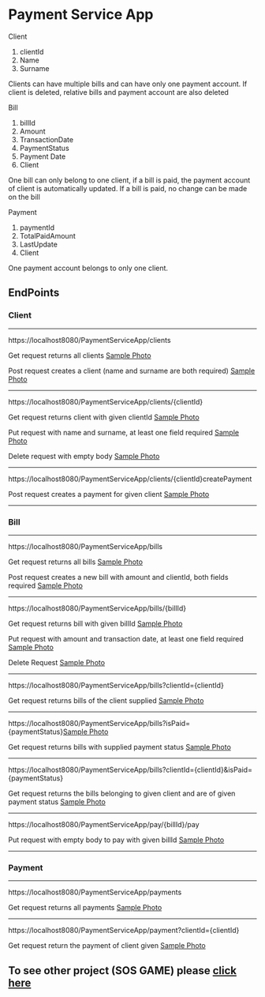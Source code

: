 # Payment Service App

Client
  
  1. clientId
  2. Name
  3. Surname
  
Clients can have multiple bills and can have only one payment account. If client is deleted, relative bills and payment account are also deleted
  
Bill

  1. billId
  2. Amount
  3. TransactionDate
  4. PaymentStatus
  5. Payment Date
  6. Client
  
One bill can only belong to one client, if a bill is paid, the payment account of client is automatically updated. If a bill is paid, no change can be made on the    bill
  
Payment

  1. paymentId
  2. TotalPaidAmount
  3. LastUpdate
  4. Client
  
One payment account belongs to only one client. 


## EndPoints

### Client

---      
https://localhost8080/PaymentServiceApp/clients

Get request returns all clients
[Sample Photo](https://github.com/Abdullah-Sahin/PaymentServiceBackEnd/blob/main/Photos/GetAllClients.png)

Post request creates a client (name and surname are both required)
[Sample Photo](https://github.com/Abdullah-Sahin/PaymentServiceBackEnd/blob/main/Photos/PostClient.png)

---
https://localhost8080/PaymentServiceApp/clients/{clientId}

Get request returns client with given clientId
[Sample Photo](https://github.com/Abdullah-Sahin/PaymentServiceBackEnd/blob/main/Photos/GetClientById.png)

Put request with name and surname, at least one field required
[Sample Photo](https://github.com/Abdullah-Sahin/PaymentServiceBackEnd/blob/main/Photos/UpdateClient.png)

Delete request with empty body
[Sample Photo](https://github.com/Abdullah-Sahin/PaymentServiceBackEnd/blob/main/Photos/DeleteClient.png)

---
https://localhost8080/PaymentServiceApp/clients/{clientId}createPayment

Post request creates a payment for given client
[Sample Photo](https://github.com/Abdullah-Sahin/PaymentServiceBackEnd/blob/main/Photos/PostPaymentForClient.png)

---

### Bill

---
https://localhost8080/PaymentServiceApp/bills

Get request returns all bills
[Sample Photo](https://github.com/Abdullah-Sahin/PaymentServiceBackEnd/blob/main/Photos/GetAllBills.png)

Post request creates a new bill with amount and clientId, both fields required
[Sample Photo](https://github.com/Abdullah-Sahin/PaymentServiceBackEnd/blob/main/Photos/PostBill.png)

---
https://localhost8080/PaymentServiceApp/bills/{billId}

Get request returns bill with given billId
[Sample Photo](https://github.com/Abdullah-Sahin/PaymentServiceBackEnd/blob/main/Photos/GetBillById.png)

Put request with amount and transaction date, at least one field required
[Sample Photo](https://github.com/Abdullah-Sahin/PaymentServiceBackEnd/blob/main/Photos/UpdateBill.png)

Delete Request
[Sample Photo](https://github.com/Abdullah-Sahin/PaymentServiceBackEnd/blob/main/Photos/DeleteBill.png)

---
https://localhost8080/PaymentServiceApp/bills?clientId={clientId}

Get request returns bills of the client supplied
[Sample Photo](https://github.com/Abdullah-Sahin/PaymentServiceBackEnd/blob/main/Photos/GetBillsByClient.png)

---
https://localhost8080/PaymentServiceApp/bills?isPaid={paymentStatus}[Sample Photo]()

Get request returns bills with supplied payment status
[Sample Photo](https://github.com/Abdullah-Sahin/PaymentServiceBackEnd/blob/main/Photos/GetBillsByPaid.png)

---
https://localhost8080/PaymentServiceApp/bills?clientId={clientId}&isPaid={paymentStatus}

Get request returns the bills belonging to given client and are of given payment status
[Sample Photo](https://github.com/Abdullah-Sahin/PaymentServiceBackEnd/blob/main/Photos/GetBillsByClient%26Paid.png)

---
https://localhost8080/PaymentServiceApp/pay/{billId}/pay

Put request with empty body to pay with given billId
[Sample Photo](https://github.com/Abdullah-Sahin/PaymentServiceBackEnd/blob/main/Photos/PayBill.png)

---

### Payment

---
https://localhost8080/PaymentServiceApp/payments

Get request returns all payments
[Sample Photo](https://github.com/Abdullah-Sahin/PaymentServiceBackEnd/blob/main/Photos/GetAllPayments.png)

---
https://localhost8080/PaymentServiceApp/payment?clientId={clientId}

Get request return the payment of client given
[Sample Photo](https://github.com/Abdullah-Sahin/PaymentServiceBackEnd/blob/main/Photos/GetPaymentById.png)


## To see other project (SOS GAME) please [click here](https://github.com/Abdullah-Sahin/SOS-3x3-to-7x7-)








